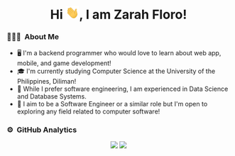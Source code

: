 <p align="center">
  <h1 align="center">Hi <img src="https://raw.githubusercontent.com/ABSphreak/ABSphreak/master/gifs/Hi.gif" width="30px">, I am Zarah Floro! </h1>
</p>

### 👨🏻‍💻 &nbsp;About Me

- 🖥️ I'm a backend programmer who would love to learn about web app, mobile, and game development!
- 🎓 I'm currently studying Computer Science at the University of the Philippines, Diliman!
- 🌱 While I prefer software engineering, I am experienced in Data Science and Database Systems.
- 🤩 I aim to be a Software Engineer or a similar role but I'm open to exploring any field related to computer software!

### ⚙️ &nbsp;GitHub Analytics

<p align="center">
  <img src="https://github-readme-stats.vercel.app/api/top-langs/?username=bbcarrots&layout=compact&langs_count=8&theme=github_dark_dimmed">
  <img src="https://github-readme-stats.vercel.app/api?username=bbcarrots&hide_rank=true&theme=github_dark_dimmed">
</p>
